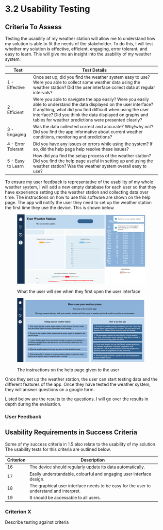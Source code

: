 # 3.2 Usability Testing

## Criteria To Assess

Testing the usability of my weather station will allow me to understand how my solution is able to fit the needs of the stakeholder. To do this, I will test whether my solution is effective, efficient, engaging, error tolerant, and easy to learn. This will give me an insight into the usability of my weather system.

| Test               | Test Details                                                                                                                                                                                                                                                                                         |
| ------------------ | ---------------------------------------------------------------------------------------------------------------------------------------------------------------------------------------------------------------------------------------------------------------------------------------------------- |
| 1 - Effective      | Once set up, did you find the weather system easy to use? Were you able to collect some weather data using the weather station? Did the user interface collect data at regular intervals?                                                                                                            |
| 2 - Efficient      | Were you able to navigate the app easily? Were you easily able to understand the data displayed on the user interface? If anything, what did you find difficult when using the user interface? Did you think the data displayed on graphs and tables for weather predictions were presented clearly? |
| 3 - Engaging       | Was the data collected correct and accurate? Why/why not? Did you find the app informative about current weather conditions, monitoring and predictions?                                                                                                                                             |
| 4 - Error Tolerant | Did you have any issues or errors while using the system? If so, did the help page help resolve these issues?                                                                                                                                                                                        |
| 5 - Easy to Learn  | How did you find the setup process of the weather station? Did you find the help page useful in setting up and using the weather station? Was the weather system overall easy to use?                                                                                                                |

To ensure my user feedback is representative of the usability of my whole weather system, I will add a new empty database for each user so that they have experience setting up the weather station and collecting data over time. The instructions on how to use this software are shown on the help page. The app will notify the user they need to set up the weather station the first time they use the device. This is shown below.&#x20;

<figure><img src="../.gitbook/assets/Screenshot 2023-09-19 at 14.40.02.png" alt="" width="563"><figcaption><p>What the user will see when they first open the user interface</p></figcaption></figure>

<figure><img src="../.gitbook/assets/Screenshot 2023-09-19 at 14.41.33.png" alt="" width="563"><figcaption><p>The instructions on the help page given to the user</p></figcaption></figure>

Once they set up the weather station, the user can start testing data and the different features of the app. Once they have tested the weather system, they will answer questions on a google form.

Listed below are the results to the questions. I will go over the results in depth during the evaluation.

### User Feedback

## Usability Requirements in Success Criteria

Some of my success criteria in 1.5 also relate to the usability of my solution. The usability tests for this criteria are outlined below.

| Criterion | Description                                                                             |
| --------- | --------------------------------------------------------------------------------------- |
| 16        | The device should regularly update its data automatically.                              |
| 17        | Easily understandable, colourful and engaging user interface design.                    |
| 18        | The graphical user interface needs to be easy for the user to understand and interpret. |
| 19        | It should be accessable to all users.                                                   |

### Criterion X

Describe testing against criteria
